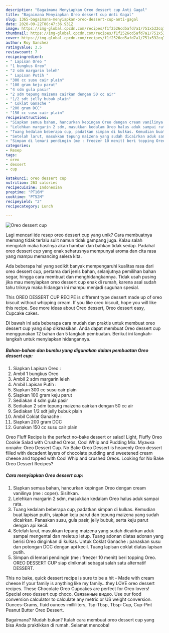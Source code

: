 ```yaml
---
description: "Bagaimana Menyiapkan Oreo dessert cup Anti Gagal"
title: "Bagaimana Menyiapkan Oreo dessert cup Anti Gagal"
slug: 1365-bagaimana-menyiapkan-oreo-dessert-cup-anti-gagal
date: 2020-09-22T06:47:36.931Z
image: https://img-global.cpcdn.com/recipes/f1f2526cd5afd7a1/751x532cq70/oreo-dessert-cup-foto-resep-utama.jpg
thumbnail: https://img-global.cpcdn.com/recipes/f1f2526cd5afd7a1/751x532cq70/oreo-dessert-cup-foto-resep-utama.jpg
cover: https://img-global.cpcdn.com/recipes/f1f2526cd5afd7a1/751x532cq70/oreo-dessert-cup-foto-resep-utama.jpg
author: Roy Sanchez
ratingvalue: 3.5
reviewcount: 7
recipeingredient:
- " Lapisan Oreo "
- "1 bungkus Oreo"
- "2 sdm margarin leleh"
- " Lapisan Putih "
- "300 cc susu cair plain"
- "100 gram keju parut"
- "4 sdm gula pasir"
- "2 sdm tepung maizena cairkan dengan 50 cc air"
- "1/2 sdt jelly bubuk plain"
- " Coklat Ganache "
- "200 gram DCC"
- "150 cc susu cair plain"
recipeinstructions:
- "Siapkan semua bahan, hancurkan kepingan Oreo dengan cream vanilinya (me : coper). Sisihkan."
- "Lelehkan margarin 2 sdm, masukkan kedalam Oreo halus aduk sampai rata."
- "Tuang kedalam beberapa cup, padatkan simpan di kulkas. Kemudian buat lapisan putih, siapkan keju parut dan tepung maizena yang sudah dicairkan. Panaskan susu, gula pasir, jelly bubuk, serta keju parut dengan api kecil."
- "Setelah larut, masukkan tepung maizena yang sudah dicairkan aduk sampai mengental dan meletup letup. Tuang adonan diatas adonan yang berisi Oreo dinginkan di kulkas. Untuk Coklat Ganache : panaskan susu dan potongan DCC dengan api kecil. Tuang lapisan coklat diatas lapisan putih."
- "Simpan di lemari pendingin (me : freezer 10 menit) beri topping Oreo. OREO DESSERT CUP siap dinikmati sebagai salah satu alternatif DESSERT."
categories:
- Resep
tags:
- oreo
- dessert
- cup

katakunci: oreo dessert cup 
nutrition: 263 calories
recipecuisine: Indonesian
preptime: "PT16M"
cooktime: "PT52M"
recipeyield: "2"
recipecategory: Lunch

---
```



![Oreo dessert cup](https://img-global.cpcdn.com/recipes/f1f2526cd5afd7a1/751x532cq70/oreo-dessert-cup-foto-resep-utama.jpg)

Lagi mencari ide resep oreo dessert cup yang unik? Cara membuatnya memang tidak terlalu sulit namun tidak gampang juga. Kalau salah mengolah maka hasilnya akan hambar dan bahkan tidak sedap. Padahal oreo dessert cup yang enak seharusnya mempunyai aroma dan cita rasa yang mampu memancing selera kita.

Ada beberapa hal yang sedikit banyak mempengaruhi kualitas rasa dari oreo dessert cup, pertama dari jenis bahan, selanjutnya pemilihan bahan segar, hingga cara membuat dan menghidangkannya. Tidak usah pusing jika mau menyiapkan oreo dessert cup enak di rumah, karena asal sudah tahu triknya maka hidangan ini mampu menjadi suguhan spesial.

This OREO DESSERT CUP RECIPE is different type dessert made up of oreo biscuit without whipping cream. If you like oreo biscuit, hope you will like this recipe. See more ideas about Oreo dessert, Oreo dessert easy, Cupcake cakes.


Di bawah ini ada beberapa cara mudah dan praktis untuk membuat oreo dessert cup yang siap dikreasikan. Anda dapat membuat Oreo dessert cup menggunakan 12 bahan dan 5 langkah pembuatan. Berikut ini langkah-langkah untuk menyiapkan hidangannya.

<!--inarticleads1-->

##### Bahan-bahan dan bumbu yang digunakan dalam pembuatan Oreo dessert cup:

1. Siapkan  Lapisan Oreo :
1. Ambil 1 bungkus Oreo
1. Ambil 2 sdm margarin leleh
1. Ambil  Lapisan Putih :
1. Siapkan 300 cc susu cair plain
1. Siapkan 100 gram keju parut
1. Sediakan 4 sdm gula pasir
1. Sediakan 2 sdm tepung maizena cairkan dengan 50 cc air
1. Sediakan 1/2 sdt jelly bubuk plain
1. Ambil  Coklat Ganache :
1. Siapkan 200 gram DCC
1. Gunakan 150 cc susu cair plain


Oreo Fluff Recipe is the perfect no-bake dessert or salad! Light, Fluffy Oreo Cookie Salad with Crushed Oreos, Cool Whip and Pudding Mix. Музыка онлайн: Oreo Dessert Cup. No Bake Oreo Dessert is heavenly Oreo dessert filled with decadent layers of chocolate pudding and sweetened cream cheese and topped with Cool Whip and crushed Oreos. Looking for No Bake Oreo Dessert Recipes? 

<!--inarticleads2-->

##### Cara menyiapkan Oreo dessert cup:

1. Siapkan semua bahan, hancurkan kepingan Oreo dengan cream vanilinya (me : coper). Sisihkan.
1. Lelehkan margarin 2 sdm, masukkan kedalam Oreo halus aduk sampai rata.
1. Tuang kedalam beberapa cup, padatkan simpan di kulkas. Kemudian buat lapisan putih, siapkan keju parut dan tepung maizena yang sudah dicairkan. Panaskan susu, gula pasir, jelly bubuk, serta keju parut dengan api kecil.
1. Setelah larut, masukkan tepung maizena yang sudah dicairkan aduk sampai mengental dan meletup letup. Tuang adonan diatas adonan yang berisi Oreo dinginkan di kulkas. Untuk Coklat Ganache : panaskan susu dan potongan DCC dengan api kecil. Tuang lapisan coklat diatas lapisan putih.
1. Simpan di lemari pendingin (me : freezer 10 menit) beri topping Oreo. OREO DESSERT CUP siap dinikmati sebagai salah satu alternatif DESSERT.


This no bake, quick dessert recipe is sure to be a hit - Made with cream cheese If your family is anything like my family…they LOVE oreo dessert recipes. These Chocolate Oreo Cupcakes are perfect for Oreo lovers! Special oreo dessert cup choco. Связанные видео. Use our food conversion calculator to calculate any metric or US weight conversion. Ounces-Grams, fluid ounces-milliliters, Tsp-Tbsp, Tbsp-Cup, Cup-Pint Peanut Butter Oreo Dessert. 

Bagaimana? Mudah bukan? Itulah cara membuat oreo dessert cup yang bisa Anda praktikkan di rumah. Selamat mencoba!
